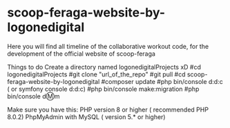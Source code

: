 # scoop-feraga-website-by-logonedigital
Here you will find all timeline of the collaborative workout code, for the development of the official website of scoop-feraga

Things to do
Create a directory named logonedigitalProjects xD
#cd logonedigitalProjects
#git clone "url_of_the_repo"
#git pull
#cd scoop-feraga-website-by-logonedigital
#composer update
#php bin/console d:d:c ( or symfony console d:d:c) 
#php bin/console make:migration
#php bin/console d:m:m

Make sure you have this:
PHP version 8 or higher ( recommended PHP 8.0.2)
PhpMyAdmin with MySQL ( version 5.* or higher)

